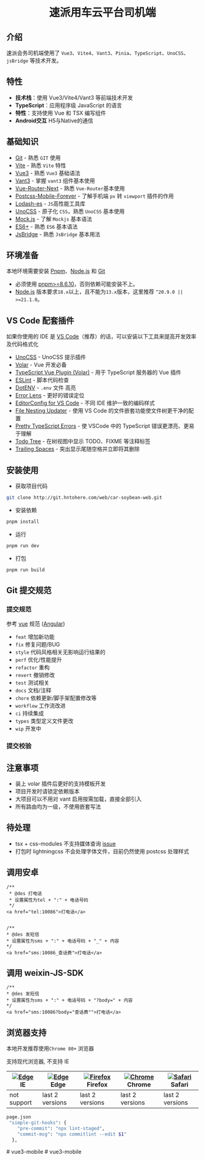 <h1 align="center">速派用车云平台司机端</h1>

## 介绍

速派会务司机端使用了 `Vue3`、`Vite4`、`Vant3`、`Pinia`、`TypeScript`、`UnoCSS`、`jsBridge` 等技术开发。

## 特性

- **技术栈**：使用 Vue3/Vite4/Vant3 等前端技术开发
- **TypeScript**：应用程序级 JavaScript 的语言
- **特性**：支持使用 Vue 和 TSX 编写组件
- **Android交互** H5与Native的通信

## 基础知识

- [Git](https://git-scm.com/) - 熟悉 `GIT` 使用
- [Vite](https://cn.vitejs.dev/) - 熟悉 `Vite` 特性
- [Vue3](https://v3.vuejs.org/) - 熟悉 `Vue3` 基础语法
- [Vant3](https://youzan.github.io/vant/v3/#/zh-CN) - 掌握 `vant3` 组件基本使用
- [Vue-Router-Next](https://router.vuejs.org/) - 熟悉 `Vue-Router`基本使用
- [Postcss-Mobile-Forever](https://github.com/wswmsword/postcss-mobile-forever) - 了解手机端 `px` 转 `viewport` 插件的作用
- [Lodash-es](https://www.lodashjs.com/) - `JS`高性能工具库
- [UnoCSS](https://unocss.dev/) - 原子化 `CSS`，熟悉 `UnoCSS` 基本使用
- [Mock.js](https://github.com/nuysoft/Mock) - 了解 `Mockjs` 基本语法
- [ES6+](http://es6.ruanyifeng.com/) - 熟悉 `ES6` 基本语法
- [JsBridge](https://github.com/uknownothingsnow/JsBridge) - 熟悉 `JsBridge` 基本用法

## 环境准备

本地环境需要安装 [Pnpm](https://www.pnpm.cn/)、[Node.js](http://nodejs.org/) 和 [Git](https://git-scm.com/)

- 必须使用 [pnpm>=8.6.10](https://www.pnpm.cn/)，否则依赖可能安装不上。
- [Node.js](http://nodejs.org/) 版本要求`18.x`以上，且不能为`13.x`版本，这里推荐 `^20.9.0 || >=21.1.0`。

## VS Code 配套插件

如果你使用的 IDE 是 [VS Code](https://code.visualstudio.com/)（推荐）的话，可以安装以下工具来提高开发效率及代码格式化

- [UnoCSS](https://marketplace.visualstudio.com/items?itemName=antfu.unocss) - UnoCSS 提示插件
- [Volar](https://marketplace.visualstudio.com/items?itemName=Vue.volar) - Vue 开发必备
- [TypeScript Vue Plugin (Volar)](https://marketplace.visualstudio.com/items?itemName=Vue.vscode-typescript-vue-plugin) - 用于 TypeScript 服务器的 Vue 插件
- [ESLint](https://marketplace.visualstudio.com/items?itemName=dbaeumer.vscode-eslint) - 脚本代码检查
- [DotENV](https://marketplace.visualstudio.com/items?itemName=mikestead.dotenv) - `.env` 文件 高亮
- [Error Lens](https://marketplace.visualstudio.com/items?itemName=usernamehw.errorlens) - 更好的错误定位
- [EditorConfig for VS Code](https://marketplace.visualstudio.com/items?itemName=EditorConfig.EditorConfig) - 不同 IDE 维护一致的编码样式
- [File Nesting Updater](https://marketplace.visualstudio.com/items?itemName=antfu.file-nesting) - 使用 VS Code 的文件嵌套功能使文件树更干净的配置
- [Pretty TypeScript Errors](https://marketplace.visualstudio.com/items?itemName=antfu.file-nesting) - 使 VSCode 中的 TypeScript 错误更漂亮、更易于理解
- [Todo Tree](https://marketplace.visualstudio.com/items?itemName=Gruntfuggly.todo-tree) - 在树视图中显示 TODO、FIXME 等注释标签
- [Trailing Spaces](https://marketplace.visualstudio.com/items?itemName=shardulm94.trailing-spaces) - 突出显示尾随空格并立即将其删除

## 安装使用

- 获取项目代码

```bash
git clone http://git.hntohere.com/web/car-soybean-web.git
```

- 安装依赖

```bash
pnpm install
```

- 运行

```bash
pnpm run dev
```

- 打包

```bash
pnpm run build
```

## Git 提交规范

### 提交规范

参考 [vue](https://github.com/vuejs/vue/blob/dev/.github/COMMIT_CONVENTION.md) 规范 ([Angular](https://github.com/conventional-changelog/conventional-changelog/tree/master/packages/conventional-changelog-angular))

- `feat` 增加新功能
- `fix` 修复问题/BUG
- `style` 代码风格相关无影响运行结果的
- `perf` 优化/性能提升
- `refactor` 重构
- `revert` 撤销修改
- `test` 测试相关
- `docs` 文档/注释
- `chore` 依赖更新/脚手架配置修改等
- `workflow` 工作流改进
- `ci` 持续集成
- `types` 类型定义文件更改
- `wip` 开发中

### 提交校验

## 注意事项

- 装上 volar 插件后更好的支持模板开发
- 项目开发时请锁定依赖版本
- 大项目可以不用对 vant 启用按需加载，直接全部引入
- 所有路由均为一级，不使用嵌套写法

## 待处理

- tsx + css-modules 不支持媒体查询 [issue](https://github.com/vitejs/vite-plugin-vue/issues/200)
- 打包时 lightningcss 不会处理字体文件，目前仍然使用 postcss 处理样式

## 调用安卓

```
/**
 * @des 打电话
 * 设置属性为tel + ":" + 电话号码
 */
<a href="tel:10086">打电话</a>


/**
* @des 发短信
* 设置属性为sms + ":" + 电话号码 + "_" + 内容
*/
<a href="sms:10086_查话费">打电话</a>

```

## 调用 weixin-JS-SDK
```
/**
* @des 发短信
* 设置属性为sms + ":" + 电话号码 + "?body=" + 内容
*/
<a href="sms:10086?body="查话费"">打电话</a>
```

## 浏览器支持

本地开发推荐使用`Chrome 80+` 浏览器

支持现代浏览器, 不支持 IE

| [![Edge](https://raw.githubusercontent.com/alrra/browser-logos/master/src/edge/edge_48x48.png)](http://godban.github.io/browsers-support-badges/) IE | [![Edge](https://raw.githubusercontent.com/alrra/browser-logos/master/src/edge/edge_48x48.png)](http://godban.github.io/browsers-support-badges/) Edge | [![Firefox](https://raw.githubusercontent.com/alrra/browser-logos/master/src/firefox/firefox_48x48.png)](http://godban.github.io/browsers-support-badges/) Firefox | [![Chrome](https://raw.githubusercontent.com/alrra/browser-logos/master/src/chrome/chrome_48x48.png)](http://godban.github.io/browsers-support-badges/) Chrome | [![Safari](https://raw.githubusercontent.com/alrra/browser-logos/master/src/safari/safari_48x48.png)](http://godban.github.io/browsers-support-badges/) Safari |
| ----------------------------------------------------------------------------------------------------------------------------------------------------- | ------------------------------------------------------------------------------------------------------------------------------------------------------- | ------------------------------------------------------------------------------------------------------------------------------------------------------------------ | -------------------------------------------------------------------------------------------------------------------------------------------------------------- | -------------------------------------------------------------------------------------------------------------------------------------------------------------- |
| not support                                                                                                                                           | last 2 versions                                                                                                                                         | last 2 versions                                                                                                                                                    | last 2 versions                                                                                                                                                | last 2 versions                                                                                                                                                |

```bash
page.json
 "simple-git-hooks": {
    "pre-commit": "npx lint-staged",
    "commit-msg": "npx commitlint --edit $1"
  },
```
#   v u e 3 - m o b i l e  
 #   v u e 3 - m o b i l e  
 